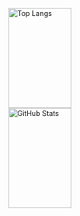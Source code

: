 <p align="left"> 
  <img src="https://github-readme-stats.vercel.app/api/top-langs/?username=MasatakaItoh&theme=onedark" alt="Top Langs" width="50%" height="200px" />
  <img src="https://github-readme-stats.vercel.app/api?username=MasatakaItoh&theme=onedark&show_icons=true" alt="GitHub Stats" width="50%" height="200px" />
</p>
